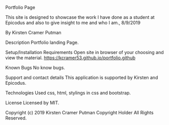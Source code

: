 Portfolio Page

This site is designed to showcase the work I have done as a student at Epicodus and also to give insight to me and who I am., 8/9/2019

By Kirsten Cramer Putman

Description
Portfolio landing Page.

Setup/Installation Requirements
Open site in browser of your choosing and view the material.
https://kcramer53.github.io/portfolio.github


Known Bugs
No know bugs.

Support and contact details
This application is supported by Kirsten and Epicodus.

Technologies Used
css, html, stylings in css and bootstrap.

License
Licensed by MIT.

Copyright (c) 2019 Kirsten Cramer Putman Copyright Holder All Rights Reserved.
